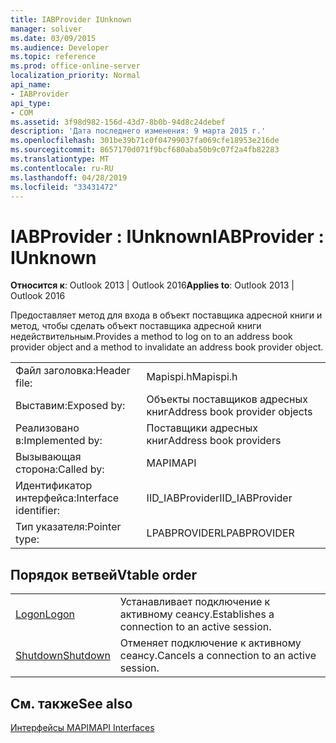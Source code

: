 ```yaml
---
title: IABProvider IUnknown
manager: soliver
ms.date: 03/09/2015
ms.audience: Developer
ms.topic: reference
ms.prod: office-online-server
localization_priority: Normal
api_name:
- IABProvider
api_type:
- COM
ms.assetid: 3f98d982-156d-43d7-8b0b-94d8c24debef
description: 'Дата последнего изменения: 9 марта 2015 г.'
ms.openlocfilehash: 301be39b71c0f04799037fa069cfe18953e216de
ms.sourcegitcommit: 8657170d071f9bcf680aba50b9c07f2a4fb82283
ms.translationtype: MT
ms.contentlocale: ru-RU
ms.lasthandoff: 04/28/2019
ms.locfileid: "33431472"
---
```

# <a name="iabprovider--iunknown"></a><span data-ttu-id="21f5a-103">IABProvider : IUnknown</span><span class="sxs-lookup"><span data-stu-id="21f5a-103">IABProvider : IUnknown</span></span>

  
  
<span data-ttu-id="21f5a-104">**Относится к**: Outlook 2013 | Outlook 2016</span><span class="sxs-lookup"><span data-stu-id="21f5a-104">**Applies to**: Outlook 2013 | Outlook 2016</span></span> 
  
<span data-ttu-id="21f5a-105">Предоставляет метод для входа в объект поставщика адресной книги и метод, чтобы сделать объект поставщика адресной книги недействительным.</span><span class="sxs-lookup"><span data-stu-id="21f5a-105">Provides a method to log on to an address book provider object and a method to invalidate an address book provider object.</span></span>
  
|||
|:-----|:-----|
|<span data-ttu-id="21f5a-106">Файл заголовка:</span><span class="sxs-lookup"><span data-stu-id="21f5a-106">Header file:</span></span>  <br/> |<span data-ttu-id="21f5a-107">Mapispi.h</span><span class="sxs-lookup"><span data-stu-id="21f5a-107">Mapispi.h</span></span>  <br/> |
|<span data-ttu-id="21f5a-108">Выставим:</span><span class="sxs-lookup"><span data-stu-id="21f5a-108">Exposed by:</span></span>  <br/> |<span data-ttu-id="21f5a-109">Объекты поставщиков адресных книг</span><span class="sxs-lookup"><span data-stu-id="21f5a-109">Address book provider objects</span></span>  <br/> |
|<span data-ttu-id="21f5a-110">Реализовано в:</span><span class="sxs-lookup"><span data-stu-id="21f5a-110">Implemented by:</span></span>  <br/> |<span data-ttu-id="21f5a-111">Поставщики адресных книг</span><span class="sxs-lookup"><span data-stu-id="21f5a-111">Address book providers</span></span>  <br/> |
|<span data-ttu-id="21f5a-112">Вызывающая сторона:</span><span class="sxs-lookup"><span data-stu-id="21f5a-112">Called by:</span></span>  <br/> |<span data-ttu-id="21f5a-113">MAPI</span><span class="sxs-lookup"><span data-stu-id="21f5a-113">MAPI</span></span>  <br/> |
|<span data-ttu-id="21f5a-114">Идентификатор интерфейса:</span><span class="sxs-lookup"><span data-stu-id="21f5a-114">Interface identifier:</span></span>  <br/> |<span data-ttu-id="21f5a-115">IID_IABProvider</span><span class="sxs-lookup"><span data-stu-id="21f5a-115">IID_IABProvider</span></span>  <br/> |
|<span data-ttu-id="21f5a-116">Тип указателя:</span><span class="sxs-lookup"><span data-stu-id="21f5a-116">Pointer type:</span></span>  <br/> |<span data-ttu-id="21f5a-117">LPABPROVIDER</span><span class="sxs-lookup"><span data-stu-id="21f5a-117">LPABPROVIDER</span></span>  <br/> |
   
## <a name="vtable-order"></a><span data-ttu-id="21f5a-118">Порядок ветвей</span><span class="sxs-lookup"><span data-stu-id="21f5a-118">Vtable order</span></span>

|||
|:-----|:-----|
|[<span data-ttu-id="21f5a-119">Logon</span><span class="sxs-lookup"><span data-stu-id="21f5a-119">Logon</span></span>](iabprovider-logon.md) <br/> |<span data-ttu-id="21f5a-120">Устанавливает подключение к активному сеансу.</span><span class="sxs-lookup"><span data-stu-id="21f5a-120">Establishes a connection to an active session.</span></span>  <br/> |
|[<span data-ttu-id="21f5a-121">Shutdown</span><span class="sxs-lookup"><span data-stu-id="21f5a-121">Shutdown</span></span>](iabprovider-shutdown.md) <br/> |<span data-ttu-id="21f5a-122">Отменяет подключение к активному сеансу.</span><span class="sxs-lookup"><span data-stu-id="21f5a-122">Cancels a connection to an active session.</span></span>  <br/> |
   
## <a name="see-also"></a><span data-ttu-id="21f5a-123">См. также</span><span class="sxs-lookup"><span data-stu-id="21f5a-123">See also</span></span>



[<span data-ttu-id="21f5a-124">Интерфейсы MAPI</span><span class="sxs-lookup"><span data-stu-id="21f5a-124">MAPI Interfaces</span></span>](mapi-interfaces.md)

